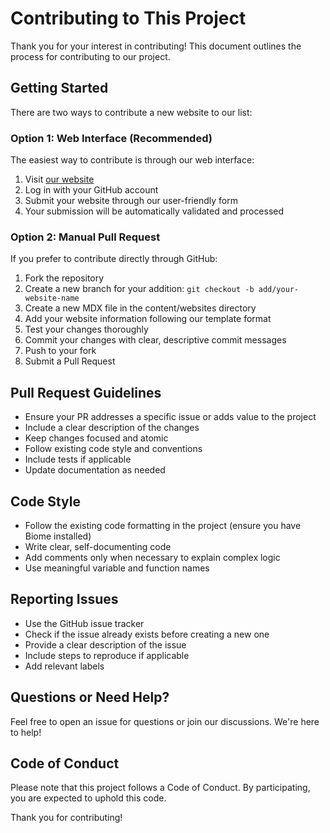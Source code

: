 # Contributing to This Project

Thank you for your interest in contributing! This document outlines the process for contributing to our project.

## Getting Started

There are two ways to contribute a new website to our list:

### Option 1: Web Interface (Recommended)

The easiest way to contribute is through our web interface:

1. Visit [our website](https://llmstxt.com/)
2. Log in with your GitHub account
3. Submit your website through our user-friendly form
4. Your submission will be automatically validated and processed

### Option 2: Manual Pull Request

If you prefer to contribute directly through GitHub:

1. Fork the repository
2. Create a new branch for your addition: `git checkout -b add/your-website-name`
3. Create a new MDX file in the content/websites directory
4. Add your website information following our template format
5. Test your changes thoroughly
6. Commit your changes with clear, descriptive commit messages
7. Push to your fork
8. Submit a Pull Request

## Pull Request Guidelines

- Ensure your PR addresses a specific issue or adds value to the project
- Include a clear description of the changes
- Keep changes focused and atomic
- Follow existing code style and conventions
- Include tests if applicable
- Update documentation as needed

## Code Style

- Follow the existing code formatting in the project (ensure you have Biome installed)
- Write clear, self-documenting code
- Add comments only when necessary to explain complex logic
- Use meaningful variable and function names

## Reporting Issues

- Use the GitHub issue tracker
- Check if the issue already exists before creating a new one
- Provide a clear description of the issue
- Include steps to reproduce if applicable
- Add relevant labels

## Questions or Need Help?

Feel free to open an issue for questions or join our discussions. We're here to help!

## Code of Conduct

Please note that this project follows a Code of Conduct. By participating, you are expected to uphold this code.

Thank you for contributing!
